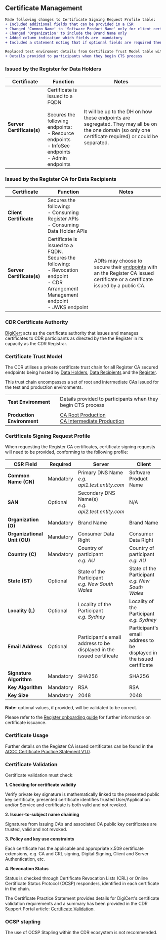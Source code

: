 
## Certificate Management

```diff
Made following changes to Certificate Signing Request Profile table:
+ Included additional fields that can be provided in a CSR
+ Changed 'Common Name' to 'Software Product Name' only for client certificate
+ Changed 'Organization' to include the Brand Name only
+ Added column indication which fields are  mandatory
+ Included a statement noting that if optional fields are required then they will be validated to ensure correctness

Replaced test enviroment details from Certificate Trust Model table with following:
+ Details provided to participants when they begin CTS process
```

### Issued by the Register for Data Holders
Certificate | Function | Notes
-----------|------------------------------------------|------------------------------
|**Server Certificate(s)**|	Certificate is issued to a FQDN</br></br>Secures the following endpoints:</br>- Resource endpoints</br>- InfoSec endpoints</br>- Admin endpoints | It will be up to the DH on how these endpoints are segregated. They may all be on the one domain (so only one certificate required) or could be separated.


### Issued by the Register CA for Data Recipients
Certificate | Function | Notes
-----------|------------------------------------------|------------------------------
|**Client Certificate**| Secures the following:</br>- Consuming Register APIs</br>- Consuming Data Holder APIs
|**Server Certificate(s)**|	Certificate is issued to a FQDN.<br/>Secures the following:</br>- Revocation endpoint </br>- CDR Arrangement Management endpoint </br>- JWKS endpoint | ADRs may choose to secure their [endpoints](https://consumerdatastandardsaustralia.github.io/standards/#end-points) with an the Register CA issued certificate or a certificate issued by a public CA.

### CDR Certificate Authority
[DigiCert](https://www.digicert.com) acts as the certificate authority that issues and manages certificates to CDR participants as directed by the the Register in its capacity as the CDR Registrar.


### Certificate Trust Model
The CDR utilises a private certificate trust chain for all Register CA secured endpoints being hosted by [Data Holders](#participant-endpoints), [Data Recipients](#participant-endpoints) and the [Register](#consumer-data-right-cdr-register-apis).

This trust chain encompasses a set of root and intermediate CAs issued for the test and production environments.

|||
|---|---|
|**Test Environment**| Details provided to participants when they begin CTS process |
||
|**Production Environment**|[CA Root Production](includes/register/certificates/production/ca_root_prod.cer)</br>[CA Intermediate Production](includes/register/certificates/production/ca_intermediate_prod.cer)|



### Certificate Signing Request Profile
When requesting the Register CA certificates, certificate signing requests will need to be provided, conforming to the following profile:

CSR Field | Required | Server | Client
-----------|----------|----------|----------
|**Common Name (CN)**| Mandatory | Primary DNS Name</br>*e.g. api1.test.entity.com* | Software Product Name
|**SAN**| Optional | Secondary DNS Name(s) </br>*e.g. api2.test.entity.com* | N/A
|**Organization (O)**| Mandatory| Brand Name | Brand Name
|**Organizational Unit (OU)**| Mandatory| Consumer Data Right | Consumer Data Right
|**Country (C)**| Mandatory | Country of participant</br>*e.g. AU* | Country of participant</br>*e.g. AU*
|**State (ST)**| Optional | State of the Participant</br>*e.g. New South Wales* | State of the Participant</br>*e.g. New South Wales*
|**Locality (L)**| Optional | Locality of the Participant</br>*e.g. Sydney* | Locality of the Participant</br>*e.g. Sydney*
|**Email Address**| Optional | Participant's email address to be</br> displayed in the issued certificate | Participant's email address to be</br> displayed in the issued certificate
|**Signature Algorithm**| Mandatory | SHA256 | SHA256
|**Key Algorithm**| Mandatory | RSA | RSA
|**Key Size**| Mandatory | 2048 | 2048

**Note:** optional values, if provided, will be validated to be correct.

Please refer to the [Register onboarding guide](https://www.accc.gov.au/focus-areas/consumer-data-right-cdr-0/on-boarding-guide) for further information on certificate issuance.

### Certificate Usage
Further details on the Register CA issued certificates can be found in the [ACCC Certificate Practice Statement V1.0](https://www.cdr.gov.au/sites/default/files/2020-12/CDR%20-%20ACCC%20Certification%20practice%20statement.pdf).

### Certificate Validation
Certificate validation must check:

**1. Checking for certificate validity**

Verify private key signature is mathematically linked to the presented public key certificate, presented certificate identifies trusted User/Application and/or Service and certificate is both valid and not revoked.

**2. Issuer‐to‐subject name chaining**

Signatures from Issuing CA’s and associated CA public key certificates are trusted, valid and not revoked.

**3. Policy and key use constraints**

Each certificate has the applicable and appropriate x.509 certificate extensions, e.g. CA and CRL signing, Digital Signing, Client and Server Authentication, etc.

**4. Revocation Status**

Status is checked through Certificate Revocation Lists (CRL) or Online Certificate Status Protocol (OCSP) responders, identified in each certificate in the chain.

The Certificate Practice Statement provides details for DigiCert's certificate validation requirements and a summary has been provided in the CDR Support Portal article: [Certificate Validation](https://cdr-support.zendesk.com/hc/en-us/articles/900005826963-Certificate-Validation).

### OCSP stapling
The use of OCSP Stapling within the CDR ecosystem is not recommended.
